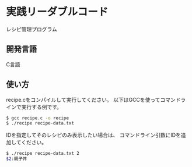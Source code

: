 # 実践リーダブルコード

レシピ管理プログラム

## 開発言語

C言語

## 使い方

recipe.cをコンパイルして実行してください。
以下はGCCを使ってコマンドラインで実行する例です。

```bash
$ gcc recipe.c -o recipe
$ ./recipe recipe-data.txt
```

IDを指定してそのレシピのみ表示したい場合は、
コマンドライン引数にIDを追加してください。
```bash
$ ./recipe recipe-data.txt 2
$2:親子丼
```
